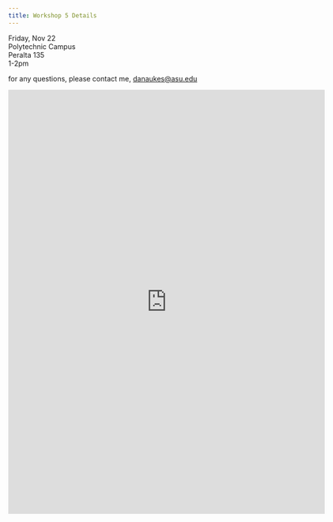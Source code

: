 ```yaml
---
title: Workshop 5 Details
---
```


Friday, Nov 22  
Polytechnic Campus  
Peralta 135  
1-2pm  

for any questions, please contact me, <danaukes@asu.edu>

<iframe src="https://docs.google.com/forms/d/e/1FAIpQLSfzRncYRyNZNvhlUIcY0ZWD7jl7eatUTptvqhfw7SV4vENaIw/viewform?embedded=true" width="640" height="858" frameborder="0" marginheight="0" marginwidth="0">Loading…</iframe>
